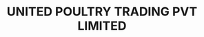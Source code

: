 ---
title: "UNITED POULTRY TRADING PVT LIMITED"
url: /karachi/united-poultry-trading-pvt-limited/
shop: Allgemein
---